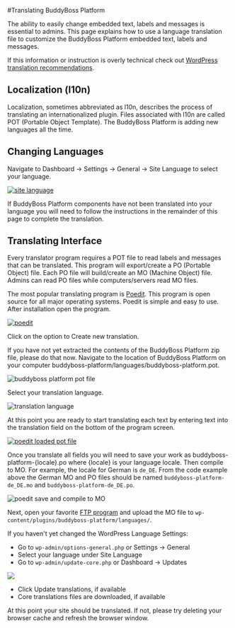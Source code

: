 #Translating BuddyBoss Platform

The ability to easily change embedded text, labels and messages is essential to admins. This page explains how to use a language translation file to customize the BuddyBoss Platform embedded text, labels and messages.

If this information or instruction is overly technical check out [WordPress translation recommendations](https://developer.wordpress.org/plugins/internationalization/localization/#translate-po-file).

Localization (l10n)
-------------------

Localization, sometimes abbreviated as l10n, describes the process of translating an internationalized plugin. Files associated with l10n are called POT (Portable Object Template). The BuddyBoss Platform is adding new languages all the time.

Changing Languages
------------------

Navigate to Dashboard -> Settings -> General -> Site Language to select your language.

[![site language](https://www.buddyboss.com/resources/wp-content/uploads/2019/02/sitelanguage-1024x496.jpg)](https://www.buddyboss.com/resources/wp-content/uploads/2019/02/sitelanguage.jpg)

If BuddyBoss Platform components have not been translated into your language you will need to follow the instructions in the remainder of this page to complete the translation.

Translating Interface
---------------------

Every translator program requires a POT file to read labels and messages that can be translated. This program will export/create a PO (Portable Object) file. Each PO file will build/create an MO (Machine Object) file. Admins can read PO files while computers/servers read MO files.

The most popular translating program is [Poedit](https://poedit.net/download). This program is open source for all major operating systems. Poedit is simple and easy to use. After installation open the program.

[![poedit](https://www.buddyboss.com/resources/wp-content/uploads/2019/02/image-1024x846.png)](https://www.buddyboss.com/resources/wp-content/uploads/2019/02/image.png)

Click on the option to Create new translation.

If you have not yet extracted the contents of the BuddyBoss Platform zip file, please do that now. Navigate to the location of BuddyBoss Platform on your computer buddyboss-platform/languages/buddyboss-platform.pot.

![buddyboss platform pot file](https://www.buddyboss.com/resources/wp-content/uploads/2019/02/image-2.png)

Select your translation language.

![translation language](https://www.buddyboss.com/resources/wp-content/uploads/2019/02/image-3.png)

At this point you are ready to start translating each text by entering text into the translation field on the bottom of the program screen.

[![poedit loaded pot file](https://www.buddyboss.com/resources/wp-content/uploads/2019/02/image-4-1024x846.png)](https://www.buddyboss.com/resources/wp-content/uploads/2019/02/image-4.png)

Once you translate all fields you will need to save your work as buddyboss-platform-{locale}.po where {locale} is your language locale. Then compile to MO. For example, the locale for German is `de_DE`. From the code example above the German MO and PO files should be named `buddyboss-platform-de_DE.mo` and `buddyboss-platform-de_DE.po`.

![poedit save and compile to MO](https://www.buddyboss.com/resources/wp-content/uploads/2019/02/poeditsavecompile-1024x844.jpg)

Next, open your favorite [FTP program](https://www.buddyboss.com/resources/docs/getting-started/installation/#manual-installation) and upload the MO file to `wp-content/plugins/buddyboss-platform/languages/`.

If you haven't yet changed the WordPress Language Settings:

*   Go to `wp-admin/options-general.php` or Settings -> General
*   Select your language under Site Language
*   Go to `wp-admin/update-core.php` or Dashboard -> Updates

![](https://www.buddyboss.com/resources/wp-content/uploads/2019/02/dashboardupdates.jpg)

*   Click Update translations, if available
*   Core translations files are downloaded, if available

At this point your site should be translated. If not, please try deleting your browser cache and refresh the browser window.